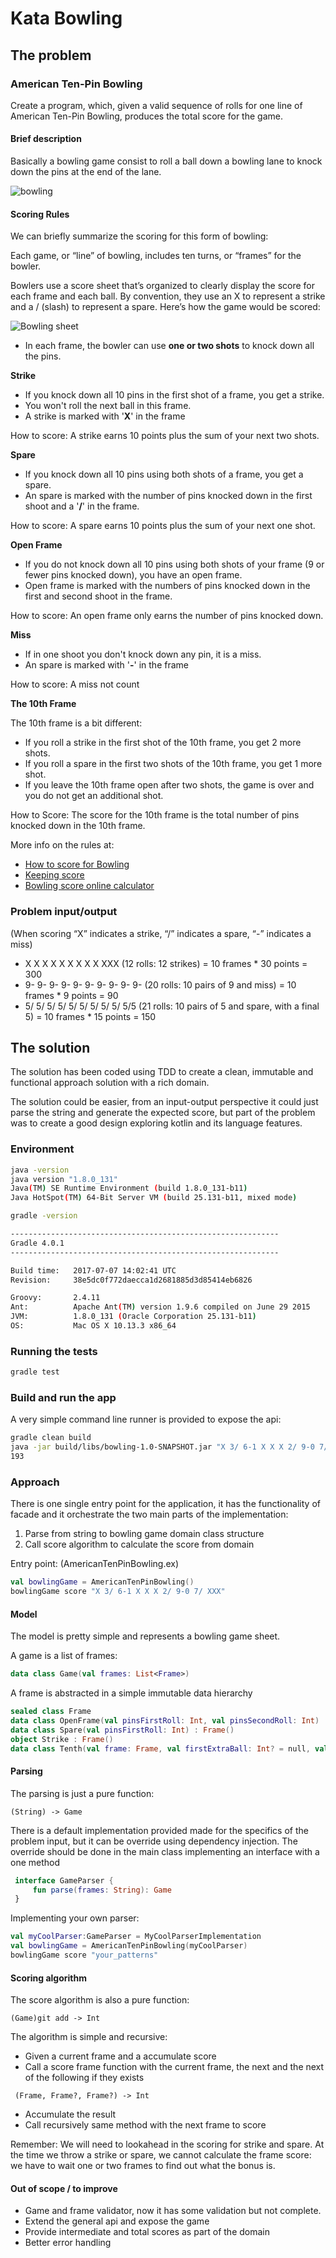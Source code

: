 # Kata Bowling

## The problem

### American Ten-Pin Bowling

Create a program, which, given a valid sequence of rolls for one line of American Ten-Pin Bowling, produces the total score for the game. 

#### Brief description

Basically a bowling game consist to roll a ball down a bowling lane to knock down the pins at the end of the lane.

![bowling](bowling_game.png)

#### Scoring Rules

We can briefly summarize the scoring for this form of bowling:

Each game, or “line” of bowling, includes ten turns, or “frames” for the bowler.

Bowlers use a score sheet that’s organized to clearly display the score for each
frame and each ball. By convention, they use an X to represent a strike and a /
(slash) to represent a spare. Here’s how the game  would be scored:

![Bowling sheet](bowling_sheet.png)

- In each frame, the bowler can use **one or two shots** to knock down all the pins.

**Strike**
- If you knock down all 10 pins in the first shot of a frame, you get a strike.
- You won't roll the next ball in this frame.
- A strike is marked with '**X**' in the frame

How to score: A strike earns 10 points plus the sum of your next two shots. 

**Spare**

- If you knock down all 10 pins using both shots of a frame, you get a spare.
- An spare is marked with the number of pins knocked down in the first shoot and a '**/**' in the frame.

How to score: A spare earns 10 points plus the sum of your next one shot.

**Open Frame**
- If you do not knock down all 10 pins using both shots of your frame (9 or fewer pins knocked down), you have an open frame.
- Open frame is marked with the numbers of pins knocked down in the first and second shoot in the frame.

How to score: An open frame only earns the number of pins knocked down.

**Miss**
- If in one shoot you don't knock down any pin, it is a miss.
- An spare is marked with '**-**' in the frame

How to score: A miss not count


**The 10th Frame**

The 10th frame is a bit different:
- If you roll a strike in the first shot of the 10th frame, you get 2 more shots.
- If you roll a spare in the first two shots of the 10th frame, you get 1 more shot.
- If you leave the 10th frame open after two shots, the game is over and you do not get an additional shot.

How to Score: The score for the 10th frame is the total number of pins knocked down in the 10th frame.

More info on the rules at:
 
 - [How to score for Bowling](https://www.topendsports.com/sport/tenpin/scoring.htm)
 - [Keeping score](https://www.bowl.com/Welcome/Welcome_Home/Keeping_Score/)
 - [Bowling score online calculator](http://www.bowlinggenius.com/)


### Problem input/output

(When scoring “X” indicates a strike, “/” indicates a spare, “-” indicates a miss)

- X X X X X X X X X XXX (12 rolls: 12 strikes) = 10 frames * 30 points = 300
- 9- 9- 9- 9- 9- 9- 9- 9- 9- 9- (20 rolls: 10 pairs of 9 and miss) = 10 frames * 9 points = 90
- 5/ 5/ 5/ 5/ 5/ 5/ 5/ 5/ 5/ 5/5 (21 rolls: 10 pairs of 5 and spare, with a final 5) = 10 frames * 15 points = 150

## The solution

The solution has been coded using TDD to create a clean, immutable and functional approach solution with a rich domain.

The solution could be easier, from an input-output perspective it could just parse the string and generate the expected score, 
but part of the problem was to create a good design exploring kotlin and its language features.

### Environment
```bash
java -version 
java version "1.8.0_131"
Java(TM) SE Runtime Environment (build 1.8.0_131-b11)
Java HotSpot(TM) 64-Bit Server VM (build 25.131-b11, mixed mode)
```
```bash
gradle -version   

------------------------------------------------------------
Gradle 4.0.1
------------------------------------------------------------

Build time:   2017-07-07 14:02:41 UTC
Revision:     38e5dc0f772daecca1d2681885d3d85414eb6826

Groovy:       2.4.11
Ant:          Apache Ant(TM) version 1.9.6 compiled on June 29 2015
JVM:          1.8.0_131 (Oracle Corporation 25.131-b11)
OS:           Mac OS X 10.13.3 x86_64
```
### Running the tests
```bash
gradle test 
```

### Build and run the app

A very simple command line runner is provided to expose the api:

```bash
gradle clean build
java -jar build/libs/bowling-1.0-SNAPSHOT.jar "X 3/ 6-1 X X X 2/ 9-0 7/ XXX"
193
```

### Approach

There is one single entry point for the application, it has the functionality of facade and it orchestrate the
two main parts of the implementation:

1. Parse from string to bowling game domain class structure
2. Call score algorithm to calculate the score from domain 


Entry point: (AmericanTenPinBowling.ex)

```kotlin
val bowlingGame = AmericanTenPinBowling()
bowlingGame score "X 3/ 6-1 X X X 2/ 9-0 7/ XXX"
```

#### Model

The model is pretty simple and represents a bowling game sheet.

A game is a list of frames:
```kotlin
data class Game(val frames: List<Frame>)
```

A frame is abstracted in a simple immutable data hierarchy
```kotlin
sealed class Frame 
data class OpenFrame(val pinsFirstRoll: Int, val pinsSecondRoll: Int) : Frame()
data class Spare(val pinsFirstRoll: Int) : Frame()
object Strike : Frame()
data class Tenth(val frame: Frame, val firstExtraBall: Int? = null, val secondExtraBall: Int? = null) : Frame()
```

#### Parsing

The parsing is just a pure function:
 ```
 (String) -> Game
 ```
 There is a default implementation provided made for the specifics of the problem input, but it can be
 override using dependency injection.
 The override should be done in the main class implementing an interface with a one method
 ```kotlin
  interface GameParser {
      fun parse(frames: String): Game
  }
  ```
 Implementing your own parser:
 ```kotlin
 val myCoolParser:GameParser = MyCoolParserImplementation
 val bowlingGame = AmericanTenPinBowling(myCoolParser)
 bowlingGame score "your_patterns"
 ```
   
#### Scoring algorithm

The score algorithm is also a pure function:
 ```
 (Game)git add -> Int
 ```

The algorithm is simple and recursive:

- Given a current frame and a accumulate score
- Call a score frame function with the current frame, the next and the next of the following if they exists
```
 (Frame, Frame?, Frame?) -> Int
 ```
- Accumulate the result
- Call recursively same method with the next frame to score

Remember: We will need to lookahead in the scoring for strike and spare. At the time we throw a strike or spare, 
we cannot calculate the frame score: we have to wait one or two frames to find out what the bonus is.

#### Out of scope / to improve

- Game and frame validator, now it has some validation but not complete.
- Extend the general api and expose the game
- Provide intermediate and total scores as part of the domain
- Better error handling

